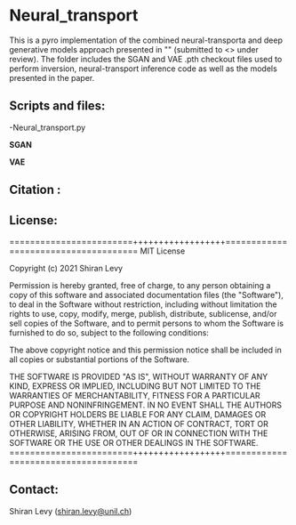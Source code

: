 # Neural_transport

This is a pyro implementation of the combined neural-transporta and deep generative models approach presented in "" (submitted to <> under review). 
The folder includes the SGAN and VAE .pth checkout files used to perform inversion, neural-transport inference code as well as the models presented
in the paper.

## Scripts and files:
-Neural_transport.py 

**SGAN**


**VAE**


## Citation :


## License:
========================++++++++++++++++++=====================================
MIT License

Copyright (c) 2021 Shiran Levy

Permission is hereby granted, free of charge, to any person obtaining a copy
of this software and associated documentation files (the "Software"), to deal
in the Software without restriction, including without limitation the rights
to use, copy, modify, merge, publish, distribute, sublicense, and/or sell
copies of the Software, and to permit persons to whom the Software is
furnished to do so, subject to the following conditions:

The above copyright notice and this permission notice shall be included in all
copies or substantial portions of the Software.

THE SOFTWARE IS PROVIDED "AS IS", WITHOUT WARRANTY OF ANY KIND, EXPRESS OR
IMPLIED, INCLUDING BUT NOT LIMITED TO THE WARRANTIES OF MERCHANTABILITY,
FITNESS FOR A PARTICULAR PURPOSE AND NONINFRINGEMENT. IN NO EVENT SHALL THE
AUTHORS OR COPYRIGHT HOLDERS BE LIABLE FOR ANY CLAIM, DAMAGES OR OTHER
LIABILITY, WHETHER IN AN ACTION OF CONTRACT, TORT OR OTHERWISE, ARISING FROM,
OUT OF OR IN CONNECTION WITH THE SOFTWARE OR THE USE OR OTHER DEALINGS IN THE
SOFTWARE.
========================++++++++++++++++++=====================================

## Contact:

Shiran Levy (shiran.levy@unil.ch)
